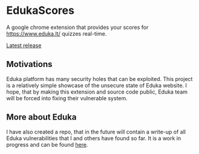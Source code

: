 # EdukaScores

A google chrome extension that provides your scores for <https://www.eduka.lt/> quizzes real-time.

[Latest release](https://chrome.google.com/webstore/detail/eduka-scores/kdocdadhfpdpkopnegnejlgkfjbdbcih?hl=en)

## Motivations

Eduka platform has many security holes that can be exploited. This project is a relatively simple showcase of the unsecure state of Eduka website. I hope, that by making this extension and source code public, Eduka team will be forced into fixing their vulnerable system.

## More about Eduka

I have also created a repo, that in the future will contain a write-up of all Eduka vulnerabilities that I and others have found so far. It is a work in progress and can be found [here](https://github.com/Adomas-Alimas/EdukaExploits).
